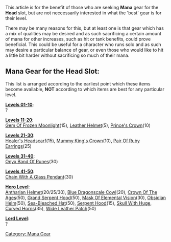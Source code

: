 This article is for the benefit of those who are seeking **Mana** gear
for the **Head** slot, but are not neccessarily interested in what the
'best' gear is for their level.

There may be many reasons for this, but at least one is that gear which
has a mix of qualities may be desired and as such sacrificing a certain
amount of mana for other increases, such as hit or tank benefits, could
prove beneficial. This could be useful for a character who runs solo and
as such may desire a particular balance of gear, or even those who would
like to hit a little bit harder without sacrificing so much of their
mana.

## Mana Gear for the Head Slot:

This list is arranged according to the earliest point which these items
become available, **NOT** according to which items are best for any
particular level.

**[Levels 01-10](:Category:_Lowmort_Levels_1-10_.md "wikilink")**:  
?

**[Levels 11-20](:Category:_Lowmort_Levels_11-20.md "wikilink")**:  
[Gem Of Frozen Moonlight](Gem_Of_Frozen_Moonlight "wikilink")(15),
[Leather Helmet](Leather_Helmet "wikilink")(5), [Prince's
Crown](Prince's_Crown "wikilink")(10)

**[Levels 21-30](:Category:_Lowmort_Levels_21-30.md "wikilink")**:  
[Healer's Headscarf](Healer's_Headscarf "wikilink")(15), [Mummy King's
Crown](Mummy_King's_Crown "wikilink")(10), [Pair Of Ruby
Earrings](Pair_Of_Ruby_Earrings "wikilink")(25)

**[Levels 31-40](:Category:_Lowmort_Levels_31-40.md "wikilink")**:  
[Onyx Band Of Runes](Onyx_Band_Of_Runes "wikilink")(30)

**[Levels 41-50](:Category:_Lowmort_Levels_41-50.md "wikilink")**:  
[Chain With A Glass Pendant](Chain_With_A_Glass_Pendant "wikilink")(30)

**[Hero Level](:Category:_Hero.md "wikilink")**:  
[Antharian Helmet](Antharian_Helmet "wikilink")(20/25/30), [Blue
Dragonscale Cowl](Blue_Dragonscale_Cowl "wikilink")(20), [Crown Of The
Ages](Crown_Of_The_Ages "wikilink")(50), [Grand Serpent
Hood](Grand_Serpent_Hood "wikilink")(50), [Mask Of Elemental
Vision](Mask_Of_Elemental_Vision "wikilink")(30), [Obsidian
Helm](Obsidian_Helm "wikilink")(50), [Sea-Bleached
Hat](Sea-Bleached_Hat "wikilink")(50), [Serpent
Hood](Serpent_Hood "wikilink")(15), [Skull With Huge, Curved
Horns](Skull_With_Huge,_Curved_Horns "wikilink")(35), [Wide Leather
Patch](Wide_Leather_Patch "wikilink")(50)

**[Lord Level](:Category:_Lord.md "wikilink")**:  
?

[Category: Mana Gear](Category:_Mana_Gear "wikilink")
